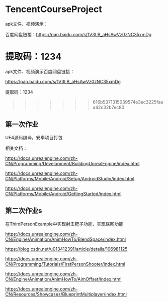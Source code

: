 # TencentCourseProject

apk文件、视频演示：

百度网盘链接：https://pan.baidu.com/s/1V3LB_aHsAwVz0zNC35xmDg 

提取码：1234 
=======
apk文件、视频演示百度网盘链接：  
  
https://pan.baidu.com/s/1V3LB_aHsAwVz0zNC35xmDg   
  
提取码：1234   
>>>>>>> 616b5371315039574e3ec3225faaa42c32b7ec80



## 第一次作业

UE4源码编译，安卓项目打包

相关文档：

https://docs.unrealengine.com/zh-CN/Programming/Development/BuildingUnrealEngine/index.html

https://docs.unrealengine.com/zh-CN/Platforms/Mobile/Android/Setup/AndroidStudio/index.html

https://docs.unrealengine.com/zh-CN/Platforms/Mobile/Android/GettingStarted/index.html



## 第二次作业s

在ThirdPersonExample中实现射击靶子功能，实现联网功能 

https://docs.unrealengine.com/zh-CN/Engine/Animation/AnimHowTo/BlendSpace/index.html

https://blog.csdn.net/u013412391/article/details/106981125

https://docs.unrealengine.com/zh-CN/Programming/Tutorials/FirstPersonShooter/index.html

https://docs.unrealengine.com/zh-CN/Engine/Animation/AnimHowTo/AimOffset/index.html

https://docs.unrealengine.com/zh-CN/Resources/Showcases/BlueprintMultiplayer/index.html

